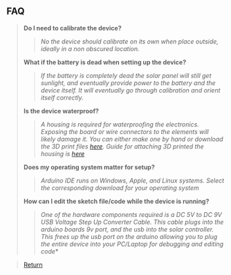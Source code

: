 ## FAQ
> **Do I need to calibrate the device?**
> 
> > *No the device should calibrate on its own when place outside, ideally in a non obscured location.*
>   
> **What if the battery is dead when setting up the device?**
> 
> > *If the battery is completely dead the solar panel will still get sunlight, and eventually provide power to the battery and the device itself. It will eventually go through calibration and orient itself correctly.*
>   
> **Is the device waterproof?**
> 
> > *A housing is required for waterproofing the electronics. Exposing the board or wire connectors to the elements will likely damage it. You can either make one by hand or download the 3D print files [here](https://github.com/cabledc/Senior-Design-Solar-Maximum/tree/main/3D%20Printer%20Files). Guide for attaching 3D printed the housing is [here](https://github.com/cabledc/Senior-Design-Solar-Maximum/blob/main/User%20Documentation/3D%20Printed%20Housing%20Setup.md)*
> 
> **Does my operating system matter for setup?**
> 
> > *Arduino IDE runs on Windows, Apple, and Linux systems. Select the corresponding download for your operating system*
>
> **How can I edit the sketch file/code while the device is running?**
> > *One of the hardware components required is a DC 5V to DC 9V USB Voltage Step Up Converter Cable. This cable plugs into the arduino boards 9v port, and the usb into the solar controller. This frees up the usb port on the arduino allowing you to plug the entire device into your PC/Laptop for debugging and editing code**

> [Return](https://github.com/cabledc/Senior-Design-Solar-Maximum/tree/main](https://github.com/cabledc/Senior-Design-Solar-Maximum/tree/main?tab=readme-ov-file#user-documentation)https://github.com/cabledc/Senior-Design-Solar-Maximum/tree/main?tab=readme-ov-file#user-documentation)
